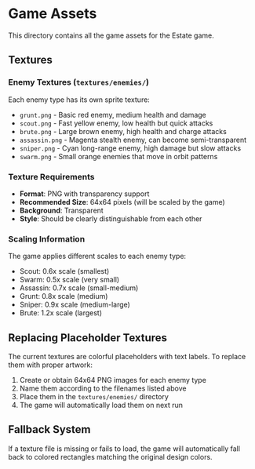 # Game Assets

This directory contains all the game assets for the Estate game.

## Textures

### Enemy Textures (`textures/enemies/`)

Each enemy type has its own sprite texture:

- `grunt.png` - Basic red enemy, medium health and damage
- `scout.png` - Fast yellow enemy, low health but quick attacks
- `brute.png` - Large brown enemy, high health and charge attacks
- `assassin.png` - Magenta stealth enemy, can become semi-transparent
- `sniper.png` - Cyan long-range enemy, high damage but slow attacks
- `swarm.png` - Small orange enemies that move in orbit patterns

### Texture Requirements

- **Format**: PNG with transparency support
- **Recommended Size**: 64x64 pixels (will be scaled by the game)
- **Background**: Transparent
- **Style**: Should be clearly distinguishable from each other

### Scaling Information

The game applies different scales to each enemy type:
- Scout: 0.6x scale (smallest)
- Swarm: 0.5x scale (very small)
- Assassin: 0.7x scale (small-medium)
- Grunt: 0.8x scale (medium)
- Sniper: 0.9x scale (medium-large)
- Brute: 1.2x scale (largest)

## Replacing Placeholder Textures

The current textures are colorful placeholders with text labels. To replace them with proper artwork:

1. Create or obtain 64x64 PNG images for each enemy type
2. Name them according to the filenames listed above
3. Place them in the `textures/enemies/` directory
4. The game will automatically load them on next run

## Fallback System

If a texture file is missing or fails to load, the game will automatically fall back to colored rectangles matching the original design colors. 